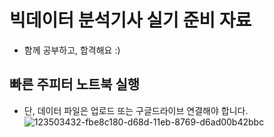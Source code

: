 # 빅데이터 분석기사 실기 준비 자료
- 함께 공부하고, 합격해요 :) 

## 빠른 주피터 노트북 실행
- 단, 데이터 파일은 업로드 또는 구글드라이브 연결해야 합니다.
![123503432-fbe8c180-d68d-11eb-8769-d6ad00b42bbc](https://user-images.githubusercontent.com/25129278/135971841-4ac5ec17-32ec-4da5-ba6e-d0df625359aa.gif)

